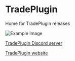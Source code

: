 # TradePlugin
Home for TradePlugin releases

![Example Image](https://cdn.discordapp.com/attachments/1197913547703861279/1209273617205043210/image.png?ex=65e652d1&is=65d3ddd1&hm=3202f11dacd551ebb1556226979b2ffe68089ab365894e6dc3577dfdd7c26236&)

[TradePlugin Discord server](https://discord.gg/pFd3ujnW9m)

[TradePlugin website](https://www.oriontrades.com/TradePlugin)
